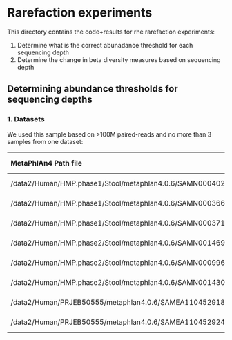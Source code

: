 # Rarefaction experiments

This directory contains the code+results for rhe rarefaction experiments:
1. Determine what is the correct abunadance threshold for each sequencing depth
2. Determine the change in beta diversity measures based on sequencing depth

## Determining abundance thresholds for sequencing depths
### 1. Datasets

We used this sample based on >100M paired-reads and no more than 3 samples from one dataset:

| MetaPhlAn4 Path file | Read Stats | FASTQ File | n samples | Sample size | ... |
| :--- | :--- | :--- | :--- | :--- | :--- |
| /data2/Human/HMP.phase1/Stool/metaphlan4.0.6/SAMN00040286.txt | /data2/Human/HMP.phase1/Stool/raw.d/Stool.read-stats.txt | /data2/Human/HMP.phase1/Stool/raw.d/SAMN00040286/SRS019068.denovo_duplicates_marked.trimmed.1.fastq.gz | 1 | 149762007 | 14965582301 |
| /data2/Human/HMP.phase1/Stool/metaphlan4.0.6/SAMN00036649.txt | /data2/Human/HMP.phase1/Stool/raw.d/Stool.read-stats.txt | /data2/Human/HMP.phase1/Stool/raw.d/SAMN00036649/SRS015431.denovo_duplicates_marked.trimmed.1.fastq.gz | 1 | 149162797 | 14901563545 |
| /data2/Human/HMP.phase1/Stool/metaphlan4.0.6/SAMN00037108.txt | /data2/Human/HMP.phase1/Stool/raw.d/Stool.read-stats.txt | /data2/Human/HMP.phase1/Stool/raw.d/SAMN00037108/SRS015890.denovo_duplicates_marked.trimmed.1.fastq.gz | 1 | 146067069 | 14596867636 |
| /data2/Human/HMP.phase2/Stool/metaphlan4.0.6/SAMN00146983.txt | /data2/Human/HMP.phase2/Stool/raw.d/Stool.read-stats.txt | /data2/Human/HMP.phase2/Stool/raw.d/SAMN00146983/SRS147766.denovo_duplicates_marked.trimmed.1.fastq.gz | 1 | 131485676 | 13148567600 |
| /data2/Human/HMP.phase2/Stool/metaphlan4.0.6/SAMN00099612.txt | /data2/Human/HMP.phase2/Stool/raw.d/Stool.read-stats.txt | /data2/Human/HMP.phase2/Stool/raw.d/SAMN00099612/SRS103987.denovo_duplicates_marked.trimmed.1.fastq.gz | 1 | 116716792 | 11671679200 |
| /data2/Human/HMP.phase2/Stool/metaphlan4.0.6/SAMN00143093.txt | /data2/Human/HMP.phase2/Stool/raw.d/Stool.read-stats.txt | /data2/Human/HMP.phase2/Stool/raw.d/SAMN00143093/SRS143876.denovo_duplicates_marked.trimmed.1.fastq.gz | 1 | 112287524 | 11228752400 |
| /data2/Human/PRJEB50555/metaphlan4.0.6/SAMEA110452918.txt | /data2/Human/PRJEB50555/raw.d/PRJEB50555.read-stats.txt | /data2/Human/PRJEB50555/raw.d/SAMEA110452924/9883_R1.fastq.gz | 1 | 258362901 | 38720819401 |
| /data2/Human/PRJEB50555/metaphlan4.0.6/SAMEA110452924.txt | /data2/Human/PRJEB50555/raw.d/PRJEB50555.read-stats.txt | /data2/Human/PRJEB50555/raw.d/SAMEA110452924/9883_R1.fastq.gz | 1 | 189178947 | 28442121817 |

